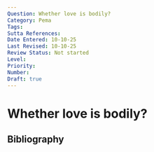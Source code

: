 ```yaml
---
Question: Whether love is bodily?
Category: Pema
Tags: 
Sutta References: 
Date Entered: 10-10-25
Last Revised: 10-10-25
Review Status: Not started
Level: 
Priority: 
Number: 
Draft: true
---
```


# Whether love is bodily?

## Bibliography

<!-- 

Notes:



-->